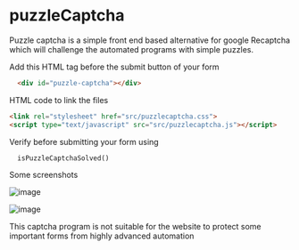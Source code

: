 # puzzleCaptcha

Puzzle captcha is a simple front end based alternative for google Recaptcha which will challenge the automated programs with simple puzzles.

Add this HTML tag before the submit button of your form
  ```HTML
    <div id="puzzle-captcha"></div>
  ```

HTML code to link the files
  ```HTML
  <link rel="stylesheet" href="src/puzzlecaptcha.css">
  <script type="text/javascript" src="src/puzzlecaptcha.js"></script>
  ```

Verify before submitting your form using
  ```JS
    isPuzzleCaptchaSolved()
  ```

Some screenshots

![image](https://user-images.githubusercontent.com/46297277/161434957-6cade10e-b337-461a-bff8-8051555c34e4.png)

![image](https://user-images.githubusercontent.com/46297277/161434974-cec4f24a-ad7e-43c7-9f01-c88a5eefa952.png)


This captcha program is not suitable for the website to protect some important forms from highly advanced automation 
